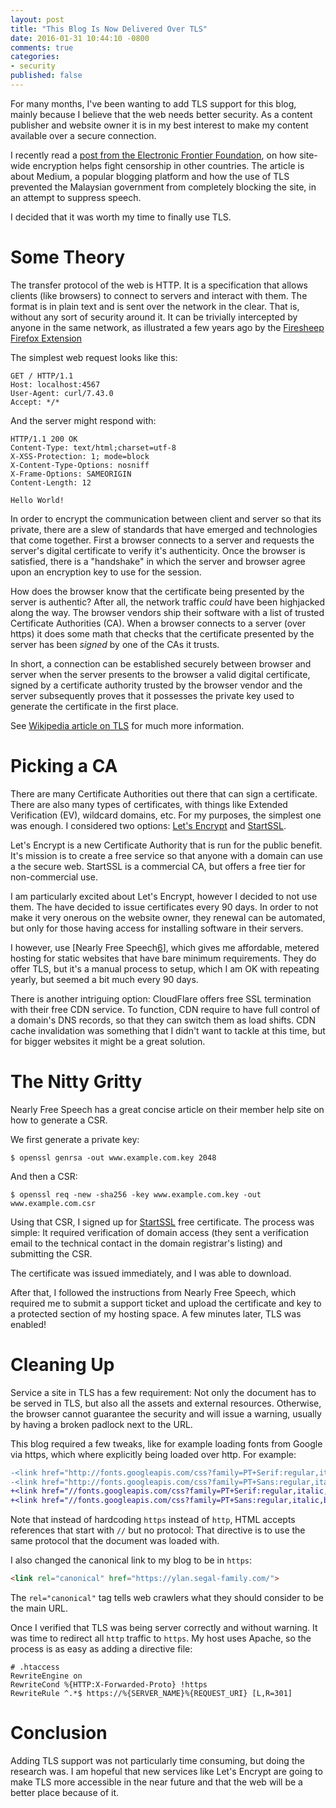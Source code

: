 ```yaml
---
layout: post
title: "This Blog Is Now Delivered Over TLS"
date: 2016-01-31 10:44:10 -0800
comments: true
categories:
- security
published: false
---
```


For many months, I've been wanting to add TLS support for this blog, mainly because I believe that the web needs better security. As a content publisher and website owner it is in my best interest to make my content available over a secure connection.

I recently read a [post from the Electronic Frontier Foundation][1], on how site-wide encryption helps fight censorship in other countries. The article is about Medium, a popular blogging platform and how the use of TLS prevented the Malaysian government from completely blocking the site, in an attempt to suppress speech.

I decided that it was worth my time to finally use TLS.

# Some Theory

The transfer protocol of the web is HTTP. It is a specification that allows clients (like browsers) to connect to servers and interact with them. The format is in plain text and is sent over the network in the clear. That is, without any sort of security around it. It can be trivially intercepted by anyone in the same network, as illustrated a few years ago by the [Firesheep Firefox Extension][2]

The simplest web request looks like this:

```
GET / HTTP/1.1
Host: localhost:4567
User-Agent: curl/7.43.0
Accept: */*
```

And the server might respond with:

```
HTTP/1.1 200 OK
Content-Type: text/html;charset=utf-8
X-XSS-Protection: 1; mode=block
X-Content-Type-Options: nosniff
X-Frame-Options: SAMEORIGIN
Content-Length: 12

Hello World!
```

In order to encrypt the communication between client and server so that its private, there are a slew of standards that have emerged and technologies that come together. First a browser connects to a server and requests the server's digital certificate to verify it's authenticity. Once the browser is satisfied, there is a "handshake" in which the server and browser agree upon an encryption key to use for the session.

How does the browser know that the certificate being presented by the server is authentic? After all, the network traffic _could_ have been highjacked along the way. The browser vendors ship their software with a list of trusted Certificate Authorities (CA). When a browser connects to a server (over https) it does some math that checks that the certificate presented by the server has been *signed* by one of the CAs it trusts.

In short, a connection can be established securely between browser and server when the server presents to the browser a valid digital certificate, signed by a certificate authority trusted by the browser vendor and the server subsequently proves that it possesses the private key used to generate the certificate in the first place.

See [Wikipedia article on TLS][3] for much more information.

# Picking a CA

There are many Certificate Authorities out there that can sign a certificate. There are also many types of certificates, with things like Extended Verification (EV), wildcard domains, etc. For my purposes, the simplest one was enough. I considered two options: [Let's Encrypt][4] and [StartSSL][5].

Let's Encrypt is a new Certificate Authority that is run for the public benefit. It's mission is to create a free service so that anyone with a domain can use a the secure web.
StartSSL is a commercial CA, but offers a free tier for non-commercial use.

I am particularly excited about Let's Encrypt, however I decided to not use them. The have decided to issue certificates every 90 days. In order to not make it very onerous on the website owner, they renewal can be automated, but only for those having access for installing software in their servers.

I however, use [Nearly Free Speech[6]], which gives me affordable, metered hosting for static websites that have bare minimum requirements. They do offer TLS, but it's a manual process to setup, which I am OK with repeating yearly, but seemed a bit much every 90 days.

There is another intriguing option: CloudFlare offers free SSL termination with their free CDN service. To function, CDN require to have full control of a domain's DNS records, so that they can switch them as load shifts. CDN cache invalidation was something that I didn't want to tackle at this time, but for bigger websites it might be a great solution.

# The Nitty Gritty

Nearly Free Speech has a great concise article on their member help site on how to generate a CSR.

We first generate a private key:

```
$ openssl genrsa -out www.example.com.key 2048
```

And then a CSR:

```
$ openssl req -new -sha256 -key www.example.com.key -out www.example.com.csr
```

Using that CSR, I signed up for [StartSSL][1] free certificate. The process was simple: It required verification of domain access (they sent a verification email to the technical contact in the domain registrar's listing) and submitting the CSR.

The certificate was issued immediately, and I was able to download.

After that, I followed the instructions from Nearly Free Speech, which required me to submit a support ticket and upload the certificate and key to a protected section of my hosting space. A few minutes later, TLS was enabled!

# Cleaning Up

Service a site in TLS has a few requirement: Not only the document has to be served in TLS, but also all the assets and external resources. Otherwise, the browser cannot guarantee the security and will issue a warning, usually by having a broken padlock next to the URL.

This blog required a few tweaks, like for example loading fonts from Google via https, which where explicitly being loaded over http. For example:

``` diff
-<link href="http://fonts.googleapis.com/css?family=PT+Serif:regular,italic,bold,bolditalic" rel="stylesheet" type="text/css">
-<link href="http://fonts.googleapis.com/css?family=PT+Sans:regular,italic,bold,bolditalic" rel="stylesheet" type="text/css">
+<link href="//fonts.googleapis.com/css?family=PT+Serif:regular,italic,bold,bolditalic" rel="stylesheet" type="text/css">
+<link href="//fonts.googleapis.com/css?family=PT+Sans:regular,italic,bold,bolditalic" rel="stylesheet" type="text/css">
```

Note that instead of hardcoding `https` instead of `http`, HTML accepts references that start with `//` but no protocol: That directive is to use the same protocol that the document was loaded with.

I also changed the canonical link to my blog to be in `https`:

``` html
<link rel="canonical" href="https://ylan.segal-family.com/">
```

The `rel="canonical"` tag tells web crawlers what they should consider to be the main URL.

Once I verified that TLS was being server correctly and without warning. It was time to redirect all `http` traffic to `https`. My host uses Apache, so the process is as easy as adding a directive file:

```
# .htaccess
RewriteEngine on
RewriteCond %{HTTP:X-Forwarded-Proto} !https
RewriteRule ^.*$ https://%{SERVER_NAME}%{REQUEST_URI} [L,R=301]
```

# Conclusion

Adding TLS support was not particularly time consuming, but doing the research was. I am hopeful that new services like Let's Encrypt are going to make TLS more accessible in the near future and that the web will be a better place because of it.

[1]: https://www.eff.org/deeplinks/2016/01/mediums-sitewide-encryption-confronts-censorship-malaysia
[2]: https://en.wikipedia.org/wiki/Firesheep
[3]: https://en.wikipedia.org/wiki/Transport_Layer_Security
[4]: https://letsencrypt.org/
[5]: https://www.startssl.com/
[6]: https://www.nearlyfreespeech.net/
[7]: https://www.cloudflare.com/

